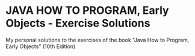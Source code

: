 # JAVA HOW TO PROGRAM, Early Objects - Exercise Solutions
My personal solutions to the exercises of the book "Java How to Program, Early Objects" (10th Edition)
